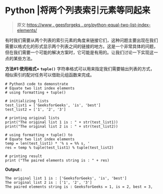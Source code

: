 # Python |将两个列表索引元素等同起来

> 原文:[https://www . geesforgeks . org/python-equal-two-list-index-elements/](https://www.geeksforgeeks.org/python-equate-two-list-index-elements/)

有时我们需要从两个列表的索引元素的角度来链接它们，这种问题主要出现在我们需要以格式化的形式显示两个列表之间的链接的地方。这是一个非常具体的问题，但在我们需要一个可能的解决方案时，它可能是有用的。让我们讨论一下实现这一点的某些方法。

**方法#1:使用格式+ `tuple()`**
字符串格式可以用来指定我们需要输出列表的方式，相似索引的配对任务可以借助元组函数来完成。

```
# Python3 code to demonstrate
# Equate two list index elements
# using formatting + tuple()

# initializing lists 
test_list1 = ['GeeksforGeeks', 'is', 'best']
test_list2 = ['1', '2', '3']

# printing original lists 
print("The original list 1 is : " + str(test_list1))
print("The original list 2 is : " + str(test_list2))

# using formatting + tuple() to
# Equate two list index elements
temp = len(test_list1) * '% s = %% s, '
res = temp % tuple(test_list1) % tuple(test_list2)

# printing result
print ("The paired elements string is : " + res)
```

**Output :**

```
The original list 1 is : ['GeeksforGeeks', 'is', 'best']
The original list 2 is : ['1', '2', '3']
The paired elements string is : GeeksforGeeks = 1, is = 2, best = 3, 

```